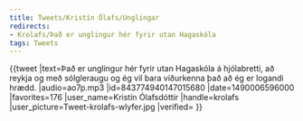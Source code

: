 ```yaml
---
title: Tweets/Kristín Ólafs/Unglingar
redirects:
- Krolafs/Það er unglingur hér fyrir utan Hagaskóla
tags: Tweets
---
```


<level b2/>
{{tweet
|text=Það er unglingur hér fyrir utan Hagaskóla á hjólabretti, að reykja og með sólgleraugu og ég vil bara viðurkenna það að ég er logandi hrædd.
|audio=ao7p.mp3
|id=843774940147015680
|date=1490006596000
|favorites=176
|user_name=Kristín Ólafsdóttir
|handle=krolafs
|user_picture=Tweet-krolafs-wlyfer.jpg
|verified=
}}

